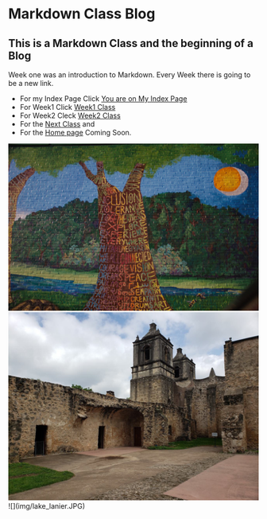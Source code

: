 # Markdown Class Blog
## This is a Markdown Class and the beginning of a Blog

Week one was an introduction to Markdown. Every Week there is going to be a new link.

* For my Index Page Click [You are on My Index Page](./index.md)
* For Week1 Click [Week1 Class](./week1.md)
* For Week2 Cleck [Week2 Class](./week2.md) 
* For the [Next Class](./week3.md) and
* For the [Home page](./home.md) Coming Soon.


<img src="img/inclusion.jpg" width="760">
<img src="img/sat_inside.jpg" width="760">
![](img/lake_lanier.JPG)
